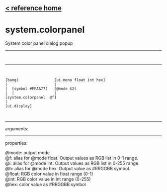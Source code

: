 [< reference home](ceammc_lib.html)
---

# system.colorpanel


System color panel dialog popup

---

<br>


---


```


[bang(                [ui.menu float int hex]
|                     |
|  [symbol #FFAA77(   [@mode $2(
|  |                  |
[system.colorpanel  @f]
|
[ui.display]

            
```

---
arguments:


---
properties:

@mode: output
            mode<br>
@f: alias for @mode float. Output values as RGB list in
            0-1 range.<br>
@i: alias for @mode int. Output values as RGB list in
            0-255 range.<br>
@h: alias for @mode hex. Output value as #RRGGBB
            symbol.<br>
@float: RGB color value in float range
            (0-1)<br>
@int: RGB color value in int range
            (0-255)<br>
@hex: color value as #RRGGBB
            symbol<br>

